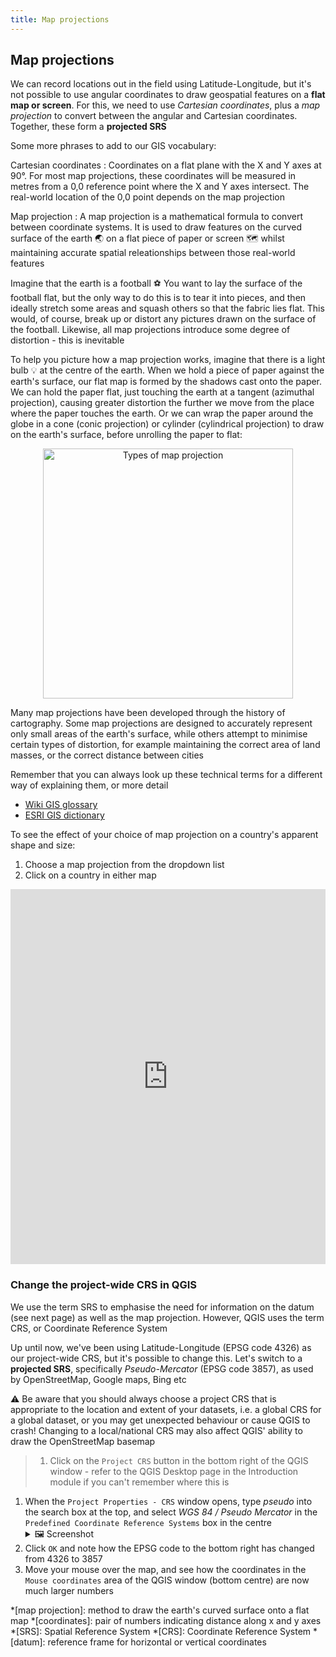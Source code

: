 ```yaml
---
title: Map projections
---
```


## Map projections

We can record locations out in the field using Latitude-Longitude, but it's not possible to use angular coordinates to draw geospatial features on a **flat map or screen**.  For this, we need to use *Cartesian coordinates*, plus a *map projection* to convert between the angular and Cartesian coordinates.  Together, these form a **projected SRS**

Some more phrases to add to our GIS vocabulary:

Cartesian coordinates
: Coordinates on a flat plane with the X and Y axes at 90&#176;.  For most map projections, these coordinates will be measured in metres from a 0,0 reference point where the X and Y axes intersect.  The real-world location of the 0,0 point depends on the map projection

Map projection
: A map projection is a mathematical formula to convert between coordinate systems.  It is used to draw features on the curved surface of the earth :earth_asia: on a flat piece of paper or screen :world_map: whilst maintaining accurate spatial releationships between those real-world features 

Imagine that the earth is a football :soccer:  You want to lay the surface of the football flat, but the only way to do this is to tear it into pieces, and then ideally stretch some areas and squash others so that the fabric lies flat.  This would, of course, break up or distort any pictures drawn on the surface of the football.  Likewise, all map projections introduce some degree of distortion - this is inevitable

To help you picture how a map projection works, imagine that there is a light bulb :bulb: at the centre of the earth.  When we hold a piece of paper against the earth's surface, our flat map is formed by the shadows cast onto the paper.  We can hold the paper flat, just touching the earth at a tangent (azimuthal projection), causing greater distortion the further we move from the place where the paper touches the earth.  Or we can wrap the paper around the globe in a cone (conic projection) or cylinder (cylindrical projection) to draw on the earth's surface, before unrolling the paper to flat:

<center><a title="Types of map projection, by cmglee, US government, Clindberg, Palosirkka, CC BY-SA 4.0, via Wikimedia Commons"><img width="400" alt="Types of map projection" src="https://upload.wikimedia.org/wikipedia/commons/thumb/c/c1/Comparison_of_cartography_surface_development.svg/512px-Comparison_of_cartography_surface_development.svg.png"></a></center>

Many map projections have been developed through the history of cartography.  Some map projections are designed to accurately represent only small areas of the earth's surface, while others attempt to minimise certain types of distortion, for example maintaining the correct area of land masses, or the correct distance between cities

Remember that you can always look up these technical terms for a different way of explaining them, or more detail
- [Wiki GIS glossary](http://www.wiki.gis.com/wiki/index.php/GIS_Glossary)
- [ESRI GIS dictionary](http://support.esri.com/en/knowledgebase/Gisdictionary/search)

To see the effect of your choice of map projection on a country's apparent shape and size:
1. Choose a map projection from the dropdown list
2. Click on a country in either map 

<iframe width="100%" height="600" frameborder="0"
  src="https://observablehq.com/embed/@lucytallents/map-projections?cells=toEmbed"></iframe>


### Change the project-wide CRS in QGIS

We use the term SRS to emphasise the need for information on the datum (see next page) as well as the map projection.  However, QGIS uses the term CRS, or Coordinate Reference System

Up until now, we've been using Latitude-Longitude (EPSG code 4326) as our project-wide CRS, but it's possible to change this.  Let's switch to a **projected SRS**, specifically *Pseudo-Mercator* (EPSG code 3857), as used by OpenStreetMap, Google maps, Bing etc

:warning: Be aware that you should always choose a project CRS that is appropriate to the location and extent of your datasets, i.e. a global CRS for a global dataset, or you may get unexpected behaviour or cause QGIS to crash!  Changing to a local/national CRS may also affect QGIS' ability to draw the OpenStreetMap basemap

> 1. Click on the `Project CRS` button in the bottom right of the QGIS window - refer to the QGIS Desktop page in the Introduction module if you can't remember where this is
1. When the `Project Properties - CRS` window opens, type *pseudo* into the search box at the top, and select *WGS 84 / Pseudo Mercator* in the `Predefined Coordinate Reference Systems` box in the centre <details> <summary markdown="span">:framed_picture: Screenshot</summary> <center><a title="Types of map projection"><img alt="Types of map projection" src="{{site.baseurl}}/src/img/QGIS_ProjectProperties_CRS.png"></a></center> </details>
2. Click `OK` and note how the EPSG code to the bottom right has changed from 4326 to 3857
3. Move your mouse over the map, and see how the coordinates in the `Mouse coordinates` area of the QGIS window (bottom centre) are now much larger numbers


*[map projection]: method to draw the earth's curved surface onto a flat map
*[coordinates]: pair of numbers indicating distance along x and y axes
*[SRS]: Spatial Reference System
*[CRS]: Coordinate Reference System
*[datum]: reference frame for horizontal or vertical coordinates


<!-- Interactive dataviz of what coordinates mean (spherical versus cartesian) - draggable globe with tooltip of coordinates in multiple SRSs, or later? -->

<!-- https://observablehq.com/@lindacmsheard/converting-from-xy-coordinates-on-a-flat-surface-to-geodeti -->

<!-- Geographic to projected coordinates -->